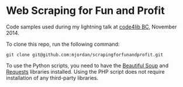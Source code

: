 Web Scraping for Fun and Profit
===============================

Code samples used during my lightning talk at [code4lib BC](http://wiki.code4lib.org/BC), November 2014.

To clone this repo, run the following command:

```
git clone git@github.com:mjordan/scrapingforfunandprofit.git
```

To use the Python scripts, you need to have the [Beautiful Soup](http://www.crummy.com/software/BeautifulSoup/bs4/doc/) and [Requests](http://docs.python-requests.org/en/latest/) libraries installed. Using the PHP script does not require installation of any third-party libraries.

